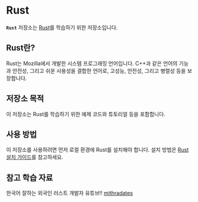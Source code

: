# Rust

**`Rust`** 저장소는 [Rust](https://www.rust-lang.org/)를 학습하기 위한 저장소입니다.

## **Rust란?**

Rust는 Mozilla에서 개발한 시스템 프로그래밍 언어입니다. C++과 같은 언어의 기능과 안전성, 그리고 쉬운 사용성을 결합한 언어로, 고성능, 안전성, 그리고 병렬성 등을 보장합니다.

## **저장소 목적**

이 저장소는 Rust를 학습하기 위한 예제 코드와 튜토리얼 등을 포함합니다.

## **사용 방법**

이 저장소를 사용하려면 먼저 로컬 환경에 Rust를 설치해야 합니다. 설치 방법은 [Rust 설치 가이드](https://www.rust-lang.org/tools/install)를 참고하세요.

## 참고 학습 자료
한국어 잘하는 외국인 러스트 개발자 유튜브!! [mithradates](https://www.youtube.com/watch?v=W9DO6m8JSSs)
